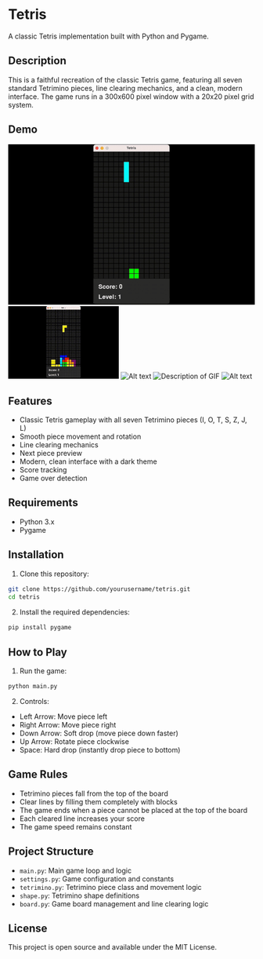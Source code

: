 # Tetris

A classic Tetris implementation built with Python and Pygame.

## Description

This is a faithful recreation of the classic Tetris game, featuring all seven standard Tetrimino pieces, line clearing mechanics, and a clean, modern interface. The game runs in a 300x600 pixel window with a 20x20 pixel grid system.

## Demo

![Tetris Gameplay Demo](example.gif)
![Tetris Gameplay Demo](demo.gif)
![Alt text](https://raw.githubusercontent.com/wkrouse/Bringing-My-OCD-Online/Gif/1st.gif)
<img src="https://raw.githubusercontent.com/wkrouse/Bringing-My-OCD-Online/Gif/1st.gif" alt="Description of GIF">
![Alt text](https://github.com/wkrouse/Bringing-My-OCD-Online/blob/main/docs/8952xv.gif?raw=true)

## Features

- Classic Tetris gameplay with all seven Tetrimino pieces (I, O, T, S, Z, J, L)
- Smooth piece movement and rotation
- Line clearing mechanics
- Next piece preview
- Modern, clean interface with a dark theme
- Score tracking
- Game over detection

## Requirements

- Python 3.x
- Pygame

## Installation

1. Clone this repository:
```bash
git clone https://github.com/yourusername/tetris.git
cd tetris
```

2. Install the required dependencies:
```bash
pip install pygame
```

## How to Play

1. Run the game:
```bash
python main.py
```

2. Controls:
- Left Arrow: Move piece left
- Right Arrow: Move piece right
- Down Arrow: Soft drop (move piece down faster)
- Up Arrow: Rotate piece clockwise
- Space: Hard drop (instantly drop piece to bottom)

## Game Rules

- Tetrimino pieces fall from the top of the board
- Clear lines by filling them completely with blocks
- The game ends when a piece cannot be placed at the top of the board
- Each cleared line increases your score
- The game speed remains constant

## Project Structure

- `main.py`: Main game loop and logic
- `settings.py`: Game configuration and constants
- `tetrimino.py`: Tetrimino piece class and movement logic
- `shape.py`: Tetrimino shape definitions
- `board.py`: Game board management and line clearing logic

## License

This project is open source and available under the MIT License.
